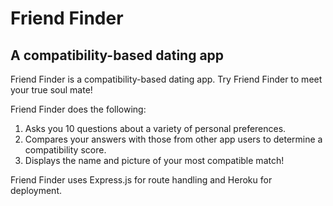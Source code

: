 # Friend Finder
## A compatibility-based dating app

Friend Finder is a compatibility-based dating app. Try Friend Finder to meet your true soul mate!

Friend Finder does the following:

1. Asks you 10 questions about a variety of personal preferences.
2. Compares your answers with those from other app users to determine a compatibility score.
3. Displays the name and picture of your most compatible match!
 
Friend Finder uses Express.js for route handling and Heroku for deployment.

